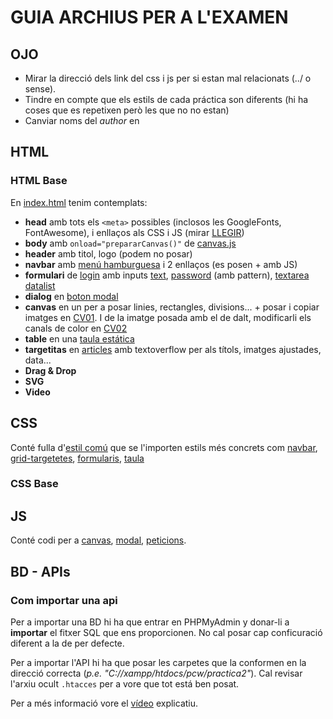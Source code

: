 # GUIA ARCHIUS PER A L'EXAMEN
## OJO
* Mirar la direcció dels link del css i js per si estan mal relacionats (../ o sense).
* Tindre en compte que els estils de cada práctica son diferents (hi ha coses que es repetixen però les que no no estan)
* Canviar noms del _author_ en <meta>

## HTML
### HTML Base
En [index.html](html/index.html) tenim contemplats:
* **head** amb tots els `<meta>` possibles (inclosos les GoogleFonts, FontAwesome), i enllaços als CSS i JS (mirar [LLEGIR](#llegir))
* **body** amb `onload="prepararCanvas()"` de [canvas.js](js/canvas.js)
* **header** amb titol, logo (podem no posar)
* **navbar** amb [menú hamburguesa](html/index.html#g-navbar) i 2 enllaços (es posen + amb JS)
* **formulari** de [login](html/index.html#g-formulario) amb inputs [text](html/index.html#l_login), [password](html/index.html#pwd) (amb pattern), [textarea](html/index.html#texto) [datalist](html/index.html#ubis)
* **dialog** en [boton modal](html/index.html#g-modal)
* **canvas** en un per a posar linies, rectangles, divisions... + posar i copiar imatges en [CV01](html/index.html#cv01). I de la imatge posada amb el de dalt, modificarli els canals de color en [CV02](html/index.html#cv02)
* **table** en una [taula estática](html/index.html#g-tabla)
* **targetitas** en [articles](html/index.html#image-grid) amb textoverflow per als títols, imatges ajustades, data...
* **Drag & Drop**
* **SVG**
* **Video**

## CSS
Conté fulla d'[estil comú](css/estilo.css) que se l'importen estils més concrets com [navbar](css/navbar.css), [grid-targetetes](css/grid.css), [formularis](css/formularios.css), [taula](css/tabla.css)
### CSS Base

## JS
Conté codi per a [canvas](js/canvas.js), [modal](js/modal.js), [peticions](js/peticions.js).

## BD - APIs
### Com importar una api
Per a importar una BD hi ha que entrar en PHPMyAdmin y donar-li a **importar** el fitxer SQL que ens proporcionen. No cal posar cap conficuració diferent a la de per defecte.

Per a importar l'API hi ha que posar les carpetes que la conformen en la direcció correcta (_p.e. "C://xampp/htdocs/pcw/practica2"_). Cal revisar l'arxiu ocult `.htacces` per a vore que tot está ben posat.

Per a més informació vore el [vídeo](Video%20preparacion.mkv) explicatiu.